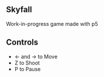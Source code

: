 ## Skyfall

Work-in-progress game made with p5

## Controls

- ← and → to Move
- Z to Shoot
- P to Pause
